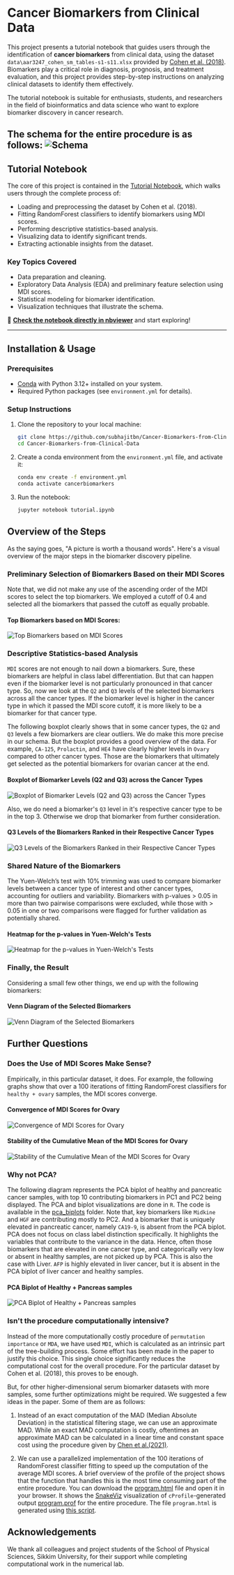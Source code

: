# Cancer Biomarkers from Clinical Data

This project presents a tutorial notebook that guides users through the identification of **cancer biomarkers** from clinical data, using the dataset `data\aar3247_cohen_sm_tables-s1-s11.xlsx` provided by [Cohen et al. (2018)](https://doi.org/10.1126/science.aar3247). Biomarkers play a critical role in diagnosis, prognosis, and treatment evaluation, and this project provides step-by-step instructions on analyzing clinical datasets to identify them effectively.

The tutorial notebook is suitable for enthusiasts, students, and researchers in the field of bioinformatics and data science who want to explore biomarker discovery in cancer research.

The schema for the entire procedure is as follows:
![Schema](schema/schema.jpg)
---

## **Tutorial Notebook**

The core of this project is contained in the [Tutorial Notebook](https://github.com/subhajitbn/Cancer-Biomarkers-from-Clinical-Data/blob/main/tutorial.ipynb), which walks users through the complete process of:

- Loading and preprocessing the dataset by Cohen et al. (2018).
- Fitting RandomForest classifiers to identify biomarkers using MDI scores.
- Performing descriptive statistics-based analysis.
- Visualizing data to identify significant trends.
- Extracting actionable insights from the dataset.

### **Key Topics Covered**
- Data preparation and cleaning.
- Exploratory Data Analysis (EDA) and preliminary feature selection using MDI scores.
- Statistical modeling for biomarker identification.
- Visualization techniques that illustrate the schema.

🔗 **[Check the notebook directly in nbviewer](https://nbviewer.org/github/subhajitbn/Cancer-Biomarkers-from-Clinical-Data/blob/main/tutorial.ipynb)** and start exploring!

---

## **Installation & Usage**

### Prerequisites
- [Conda](https://www.anaconda.com/docs/getting-started/miniconda/main) with Python 3.12+ installed on your system.
- Required Python packages (see `environment.yml` for details).

### Setup Instructions
1. Clone the repository to your local machine:
   ```bash
   git clone https://github.com/subhajitbn/Cancer-Biomarkers-from-Clinical-Data.git
   cd Cancer-Biomarkers-from-Clinical-Data
   ```
2. Create a conda environment from the `environment.yml` file, and activate it:
   ```bash
   conda env create -f environment.yml
   conda activate cancerbiomarkers
   ```
3. Run the notebook:
   ```bash
   jupyter notebook tutorial.ipynb
   ```


## **Overview of the Steps**

As the saying goes, "A picture is worth a thousand words". Here's a visual overview of the major steps in the biomarker discovery pipeline.

### Preliminary Selection of Biomarkers Based on their MDI Scores

Note that, we did not make any use of the ascending order of the MDI scores to select the top biomarkers. We employed a cutoff of 0.4 and selected all the biomarkers that passed the cutoff as equally probable.

#### Top Biomarkers based on MDI Scores:
![Top Biomarkers based on MDI Scores](jpg/FIG2.jpg)

### Descriptive Statistics-based Analysis

`MDI` scores are not enough to nail down a biomarkers. Sure, these biomarkers are helpful in class label differentiation. But that can happen even if the biomarker level is not particularly pronounced in that cancer type. So, now we look at the `Q2` and `Q3` levels of the selected biomarkers across all the cancer types. If the biomarker level is higher in the cancer type in which it passed the MDI score cutoff, it is more likely to be a biomarker for that cancer type.

The following boxplot clearly shows that in some cancer types, the `Q2` and `Q3` levels a few biomarkers are clear outliers. We do make this more precise in our schema. But the boxplot provides a good overview of the data. For example, `CA-125`, `Prolactin`, and `HE4` have clearly higher levels in `Ovary` compared to other cancer types. Those are the biomarkers that ultimately get selected as the potential biomarkers for ovarian cancer at the end.

#### Boxplot of Biomarker Levels (Q2 and Q3) across the Cancer Types
![Boxplot of Biomarker Levels (Q2 and Q3) across the Cancer Types](jpg/FIG3.jpg)

Also, we do need a biomarker's `Q3` level in it's respective cancer type to be in the top 3. Otherwise we drop that biomarker from further consideration.

#### Q3 Levels of the Biomarkers Ranked in their Respective Cancer Types
![Q3 Levels of the Biomarkers Ranked in their Respective Cancer Types](jpg/FIG4.jpg)

### Shared Nature of the Biomarkers

The Yuen-Welch’s test with 10% trimming was used to compare biomarker levels between a cancer type of interest and other cancer types, accounting for outliers and variability. Biomarkers with p-values > 0.05 in more than two pairwise comparisons were excluded, while those with > 0.05 in one or two comparisons were flagged for further validation as potentially shared.

#### Heatmap for the p-values in Yuen-Welch's Tests
![Heatmap for the p-values in Yuen-Welch's Tests](jpg/FIG5.jpg)

### Finally, the Result

Considering a small few other things, we end up with the following biomarkers:

#### Venn Diagram of the Selected Biomarkers
![Venn Diagram of the Selected Biomarkers](jpg/FIG1.jpg)

## **Further Questions**

### Does the Use of MDI Scores Make Sense?

Empirically, in this particular dataset, it does. For example, the following graphs show that over a 100 iterations of fitting RandomForest classifiers for `healthy + ovary` samples, the MDI scores converge.

#### Convergence of MDI Scores for Ovary
![Convergence of MDI Scores for Ovary](jpg/normal_ovary_convergence_of_MDI_scores.jpg)

#### Stability of the Cumulative Mean of the MDI Scores for Ovary
![Stability of the Cumulative Mean of the MDI Scores for Ovary](jpg/normal_ovary_stability_of_cumulative_mean_MDI_scores.jpg)

### Why not PCA?
The following diagram represents the PCA biplot of healthy and pancreatic cancer samples, with top 10 contributing biomarkers in PC1 and PC2 being displayed. The PCA and biplot visualizations are done in `R`. The code is available in the [pca_biplots](pca_biplots) folder. Note that, key biomarkers like `Midkine` and `HGF` are contributing mostly to PC2. And a biomarker that is uniquely elevated in pancreatic cancer, namely `CA19-9`, is absent from the PCA biplot. PCA does not focus on class label distinction specifically. It highlights the variables that contribute to the variance in the data. Hence, often those biomarkers that are elevated in one cancer type, and categorically very low or absent in healthy samples, are not picked up by PCA. This is also the case with Liver. `AFP` is highly elevated in liver cancer, but it is absent in the PCA biplot of liver cancer and healthy samples. 

#### PCA Biplot of Healthy + Pancreas samples
![PCA Biplot of Healthy + Pancreas samples](jpg/Pancreas_PCA_biplot_top_biomarkers.jpg)

### Isn't the procedure computationally intensive?
Instead of the more computationally costly procedure of `permutation importance` or `MDA`, we have used `MDI`, which is calculated as an intrinsic part of the tree-building process. Some effort has been made in the paper to justify this choice. This single choice significantly reduces the computational cost for the overall procedure. For the particular dataset by Cohen et al. (2018), this proves to be enough. 

But, for other higher-dimensional serum biomarker datasets with more samples, some further optimizations might be required. We suggested a few ideas in the paper. Some of them are as follows:

1. Instead of an exact computation of the MAD (Median Absolute Deviation) in the statistical filtering stage, we can use an approximate MAD. While an exact MAD computation is costly, oftentimes an approximate MAD can be calculated in a linear time and constant space cost using the procedure given by [Chen et al.(2021)](https://dl.acm.org/doi/10.14778/3476249.3476266).

2. We can use a parallelized implementation of the 100 iterations of RandomForest classifier fitting to speed up the computation of the average MDI scores. A brief overview of the profile of the project shows that the function that handles this is the most time consuming part of the entire procedure. You can download the [program.html](src/program.html) file and open it in your browser. It shows the [SnakeViz](https://github.com/jiffyclub/snakeviz/) visualization of `cProfile`-generated output [program.prof](src/program.prof) for the entire procedure. The file `program.html` is generated using [this script](https://gist.github.com/MSSandroid/6402e2e99e31633386a312b283839e0d).  

## **Acknowledgements**
We thank all colleagues and project students of the School of Physical Sciences, Sikkim University, for their support while completing computational work in the numerical lab. 